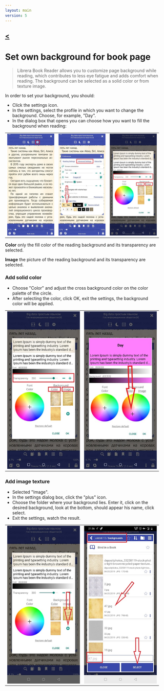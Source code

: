 ```yaml
---
layout: main
version: 5
---
```

[<](/wiki/faq)
---

# Set own background for book page

> Librera Book Reader allows you to customize page background while reading, which contributes to less eye fatigue and adds comfort when reading.
The background can be selected as a solid color or from texture image.

In order to set your background, you should:

* Click the settings icon.
* In the settings, select the profile in which you want to change the background. Choose, for example, "Day".
* In the dialog box that opens you can choose how you want to fill the background when reading:

||||
|-|-|-|
|![](1.jpg)|![](2.jpg)|![](3.jpg)|


**Color**  only the fill color of the reading background and its transparency are selected.

**Image** the picture of the reading background and its transparency are selected.

### Add solid color

* Choose "Color" and adjust the cross background color on the color palette of the circle.
* After selecting the color, click OK, exit the settings, the background color will be applied.

|||
|-|-|
|![](3.jpg)|![](5.jpg)|



### Add image texture

* Selected "Image".
* In the settings dialog box, click the "plus" icon.
* Choose the folder where your background lies. Enter it, click on the desired background, look at the bottom, should appear his name, click select.
* Exit the settings, watch the result.

|||
|-|-|
|![](7.jpg)|![](4.jpg)|



